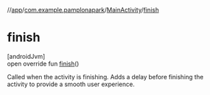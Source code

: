 //[app](../../../index.md)/[com.example.pamplonapark](../index.md)/[MainActivity](index.md)/[finish](finish.md)

# finish

[androidJvm]\
open override fun [finish](finish.md)()

Called when the activity is finishing. Adds a delay before finishing the activity to provide a smooth user experience.
